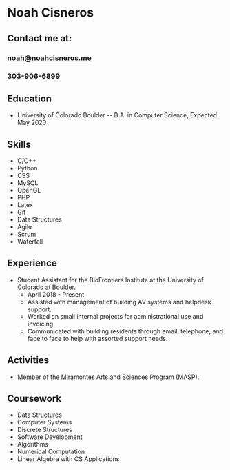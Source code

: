 # Noah Cisneros
## Contact me at:
### noah@noahcisneros.me
### 303-906-6899


## Education

- University of Colorado Boulder
-- B.A. in Computer Science, Expected May 2020


## Skills

- C/C++
- Python
- CSS
- MySQL
- OpenGL
- PHP
- Latex
- Git
- Data Structures
- Agile
- Scrum
- Waterfall

## Experience

* Student Assistant for the BioFrontiers Institute at the University of Colorado at Boulder.
  * April 2018 - Present
  * Assisted with management of building AV systems and helpdesk support.
  * Worked on small internal projects for administrational use and invoicing.
  * Communicated with building residents through email, telephone, and face to face to help with assorted support needs.


## Activities

- Member of the Miramontes Arts and Sciences Program (MASP).

## Coursework

- Data Structures
- Computer Systems
- Discrete Structures
- Software Development
- Algorithms
- Numerical Computation
- Linear Algebra with CS Applications
